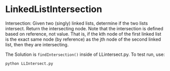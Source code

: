 # LinkedListIntersection

Intersection: Given two (singly) linked lists, determine if the two lists intersect. Return the intersecting node. Note that the intersection is defined based on reference, not value. That is, if the kth node of the first linked list is the exact same node (by reference) as the jth node of the second linked list, then they are intersecting.


The Solution is `findIntersection()` inside of LLintersect.py. To test run, use:

    python LLIntersect.py
   

